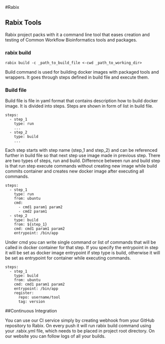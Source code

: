 #Rabix

## Rabix Tools

Rabix project packs with it a command line tool that eases creation and testing
of Common Workflow Bioinformatics tools and packages.

### rabix build

```
rabix build -c _path_to_build_file <-cwd _path_to_working_dir>
```

Build command is used for building docker images with packaged tools and wrappers.
It goes through steps defined in build file and execute them.

### Build file

Build file is file in yaml format that contains description how to build docker image. 
It is divided into steps. Steps are shown in form of list in build file.

```
steps:
  - step_1
    type: run
    ...
  - step_2
    type: build
    ...
```

Each step starts with step name (step_1 and step_2) and can be referenced further in 
build file so that next step use image made in previous step. There are two types of 
steps, run and build. Difference between run and build step is that run step execute 
commands without creating new image while build commits container and creates new docker 
image after executing all commands.

```
steps:
  - step_1
    type: run
    from: ubuntu
    cmd:
      - cmd1 param1 param2
      - cmd2 param1  
  - step_2
    type: build
    from: ${step_1}
    cmd: cmd1 param1 param2
    entrypoint: /bin/app
```
    
Under cmd you can write single command or list of commands that will be called in docker 
container for that step. If you specify the entrypoint in step it will be set as docker 
image entrypoint if step type is build, otherwise it will be set as entrypoint for container 
while executing commands.

```
steps:
  - step_1
    type: build
    from: ubuntu
    cmd: cmd1 param1 param2
    entrypoint: /bin/app
    register:
      repo: username/tool
      tag: version
```

##Continuous Integration 

You can use our CI service simply by creating webhook from your GitHub repository to Rabix.
On every push it will run rabix build command using your .rabix.yml file, which needs to be 
placed in project root directory. On our website you can follow logs of all your builds.


